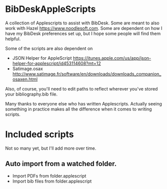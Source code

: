 # BibDeskAppleScripts
A collection of Applescripts to assist with BibDesk. Some are meant to also work with Hazel <https://www.noodlesoft.com>. Some are dependent on how I have my BibDesk preferences set up, but I hope some people will find them helpful.

Some of the scripts are also dependent on 

* JSON Helper for AppleScript <https://itunes.apple.com/us/app/json-helper-for-applescript/id453114608?mt=12>
* Satimage.osax <http://www.satimage.fr/software/en/downloads/downloads_companion_osaxen.html>

Also, of course, you'll need to edit paths to reflect wherever you've stored your bibliography.bib file.

Many thanks to everyone else who has written Applescripts. Actually seeing something in practice makes all the difference when it comes to writing scripts.

# Included scripts

Not so many yet, but I'll add more over time.

## Auto import from a watched folder.

* Import PDFs from folder.applescript
* Import bib files from folder.applescript
